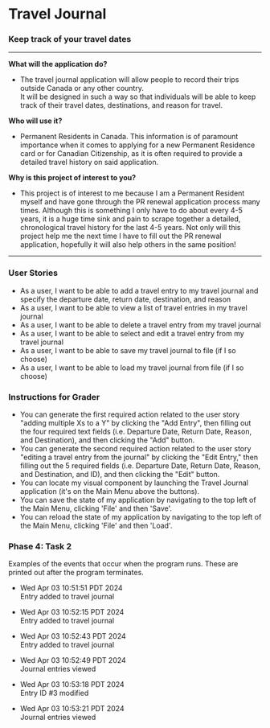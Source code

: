 # Travel Journal

### Keep track of your travel dates

---


**What will the application do?**

- The travel journal application will allow people to record their trips outside Canada or any other country.  
It will be designed in such a way so that individuals will be able to keep track of their travel dates, destinations, and reason for travel. 

**Who will use it?**

- Permanent Residents in Canada. This information is of paramount importance when it comes to applying for a new Permanent Residence card or for Canadian Citizenship, as it is often required to provide a detailed travel history on said application.

**Why is this project of interest to you?**

- This project is of interest to me because I am a Permanent Resident myself and have
gone through the PR renewal application process many times. Although this is something I only have to
do about every 4-5 years, it is a huge time sink and pain to scrape together a detailed, chronological 
travel history for the last 4-5 years. Not only will this project help me the next time I have
to fill out the PR renewal application, hopefully it will also help others in the same position!

---

### User Stories

+ As a user, I want to be able to add a travel entry to my travel journal and specify the departure date, return date, destination, and reason
+ As a user, I want to be able to view a list of travel entries in my travel journal
+ As a user, I want to be able to delete a travel entry from my travel journal
+ As a user, I want to be able to select and edit a travel entry from my travel journal 
+ As a user, I want to be able to save my travel journal to file (if I so choose)
+ As a user, I want to be able to load my travel journal from file (if I so choose)

### Instructions for Grader

+ You can generate the first required action related to the user story "adding multiple Xs to a Y" by clicking the "Add Entry", then filling out the four required text fields (i.e. Departure Date, Return Date, Reason, and Destination), and then clicking the "Add" button.
+ You can generate the second required action related to the user story "editing a travel entry from the journal" by clicking the "Edit Entry," then filling out the 5 required fields (i.e. Departure Date, Return Date, Reason, and Destination, and ID), and then clicking the "Edit" button.
+ You can locate my visual component by launching the Travel Journal application (it's on the Main Menu above the buttons).
+ You can save the state of my application by navigating to the top left of the Main Menu, clicking 'File' and then 'Save'.
+ You can reload the state of my application by navigating to the top left of the Main Menu, clicking 'File' and then 'Load'.

### Phase 4: Task 2

Examples of the events that occur when the program runs. These are printed out after the program terminates.

+ Wed Apr 03 10:51:51 PDT 2024 <br> Entry added to travel journal


+ Wed Apr 03 10:52:15 PDT 2024 <br>Entry added to travel journal


+ Wed Apr 03 10:52:43 PDT 2024 <br> Entry added to travel journal


+ Wed Apr 03 10:52:49 PDT 2024 <br> Journal entries viewed


+ Wed Apr 03 10:53:18 PDT 2024 <br> Entry ID #3 modified


+ Wed Apr 03 10:53:21 PDT 2024 <br> Journal entries viewed
